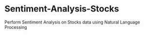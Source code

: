 # Sentiment-Analysis-Stocks
Perform Sentiment Analysis on Stocks data using Natural Language Processing
